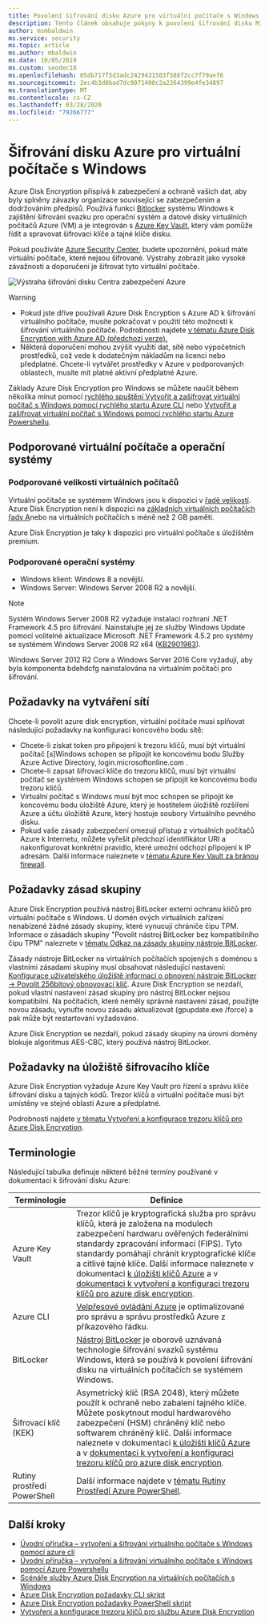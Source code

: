 ```yaml
---
title: Povolení šifrování disku Azure pro virtuální počítače s Windows
description: Tento článek obsahuje pokyny k povolení šifrování disku Microsoft Azure pro virtuální počítače s Windows.
author: msmbaldwin
ms.service: security
ms.topic: article
ms.author: mbaldwin
ms.date: 10/05/2019
ms.custom: seodec18
ms.openlocfilehash: 05db717f5d3adc2429431503f588f2cc7f79aef6
ms.sourcegitcommit: 2ec4b3d0bad7dc0071400c2a2264399e4fe34897
ms.translationtype: MT
ms.contentlocale: cs-CZ
ms.lasthandoff: 03/28/2020
ms.locfileid: "79266777"
---
```

# <a name="azure-disk-encryption-for-windows-vms"></a>Šifrování disku Azure pro virtuální počítače s Windows 

Azure Disk Encryption přispívá k zabezpečení a ochraně vašich dat, aby byly splněny závazky organizace související se zabezpečením a dodržováním předpisů. Používá funkci [Bitlocker](https://en.wikipedia.org/wiki/BitLocker) systému Windows k zajištění šifrování svazku pro operační systém a datové disky virtuálních počítačů Azure (VM) a je integrován s [Azure Key Vault,](../../key-vault/index.yml) který vám pomůže řídit a spravovat šifrovací klíče a tajné klíče disku. 

Pokud používáte [Azure Security Center](../../security-center/index.yml), budete upozorněni, pokud máte virtuální počítače, které nejsou šifrované. Výstrahy zobrazit jako vysoké závažnosti a doporučení je šifrovat tyto virtuální počítače.

![Výstraha šifrování disku Centra zabezpečení Azure](../media/disk-encryption/security-center-disk-encryption-fig1.png)

> [!WARNING]
> - Pokud jste dříve používali Azure Disk Encryption s Azure AD k šifrování virtuálního počítače, musíte pokračovat v použití této možnosti k šifrování virtuálního počítače. Podrobnosti najdete [v tématu Azure Disk Encryption with Azure AD (předchozí verze).](disk-encryption-overview-aad.md) 
> - Některá doporučení mohou zvýšit využití dat, sítě nebo výpočetních prostředků, což vede k dodatečným nákladům na licenci nebo předplatné. Chcete-li vytvářet prostředky v Azure v podporovaných oblastech, musíte mít platné aktivní předplatné Azure.

Základy Azure Disk Encryption pro Windows se můžete naučit během několika minut pomocí [rychlého spuštění Vytvořit a zašifrovat virtuální počítač s Windows pomocí rychlého startu Azure CLI](disk-encryption-cli-quickstart.md) nebo [Vytvořit a zašifrovat virtuální počítač s Windows pomocí rychlého startu Azure Powershellu](disk-encryption-powershell-quickstart.md).

## <a name="supported-vms-and-operating-systems"></a>Podporované virtuální počítače a operační systémy

### <a name="supported-vm-sizes"></a>Podporované velikosti virtuálních počítačů

Virtuální počítače se systémem Windows jsou k dispozici v [řadě velikostí](sizes-general.md). Azure Disk Encryption není k dispozici na [základních virtuálních počítačích řady A](https://azure.microsoft.com/pricing/details/virtual-machines/series/)nebo na virtuálních počítačích s méně než 2 GB paměti.

Azure Disk Encryption je taky k dispozici pro virtuální počítače s úložištěm premium.

### <a name="supported-operating-systems"></a>Podporované operační systémy

- Windows klient: Windows 8 a novější.
- Windows Server: Windows Server 2008 R2 a novější.  
 
> [!NOTE]
> Systém Windows Server 2008 R2 vyžaduje instalaci rozhraní .NET Framework 4.5 pro šifrování. Nainstalujte jej ze služby Windows Update pomocí volitelné aktualizace Microsoft .NET Framework 4.5.2 pro systémy se systémem Windows Server 2008 R2 x64 ([KB2901983](https://www.catalog.update.microsoft.com/Search.aspx?q=KB2901983)).  
>  
> Windows Server 2012 R2 Core a Windows Server 2016 Core vyžadují, aby byla komponenta bdehdcfg nainstalována na virtuálním počítači pro šifrování.


## <a name="networking-requirements"></a>Požadavky na vytváření sítí
Chcete-li povolit azure disk encryption, virtuální počítače musí splňovat následující požadavky na konfiguraci koncového bodu sítě:
  - Chcete-li získat token pro připojení k trezoru klíčů, musí být virtuální počítač \[s\]Windows schopen se připojit ke koncovému bodu Služby Azure Active Directory, login.microsoftonline.com .
  - Chcete-li zapsat šifrovací klíče do trezoru klíčů, musí být virtuální počítač se systémem Windows schopen se připojit ke koncovému bodu trezoru klíčů.
  - Virtuální počítač s Windows musí být moc schopen se připojit ke koncovému bodu úložiště Azure, který je hostitelem úložiště rozšíření Azure a účtu úložiště Azure, který hostuje soubory Virtuálního pevného disku.
  -  Pokud vaše zásady zabezpečení omezují přístup z virtuálních počítačů Azure k Internetu, můžete vyřešit předchozí identifikátor URI a nakonfigurovat konkrétní pravidlo, které umožní odchozí připojení k IP adresám. Další informace naleznete v [tématu Azure Key Vault za bránou firewall](../../key-vault/key-vault-access-behind-firewall.md).    


## <a name="group-policy-requirements"></a>Požadavky zásad skupiny

Azure Disk Encryption používá nástroj BitLocker externí ochranu klíčů pro virtuální počítače s Windows. U domén ových virtuálních zařízení nenabízené žádné zásady skupiny, které vynucují chrániče čipu TPM. Informace o zásadách skupiny "Povolit nástroj BitLocker bez kompatibilního čipu TPM" naleznete v [tématu Odkaz na zásady skupiny nástroje BitLocker](/windows/security/information-protection/bitlocker/bitlocker-group-policy-settings#bkmk-unlockpol1).

Zásady nástroje BitLocker na virtuálních počítačích spojených s doménou s vlastními zásadami skupiny musí obsahovat následující nastavení: [Konfigurace uživatelského úložiště informací o obnovení nástroje BitLocker -> Povolit 256bitový obnovovací klíč](/windows/security/information-protection/bitlocker/bitlocker-group-policy-settings). Azure Disk Encryption se nezdaří, pokud vlastní nastavení zásad skupiny pro nástroj BitLocker nejsou kompatibilní. Na počítačích, které neměly správné nastavení zásad, použijte novou zásadu, vynuťte novou zásadu aktualizovat (gpupdate.exe /force) a pak může být restartování vyžadováno.

Azure Disk Encryption se nezdaří, pokud zásady skupiny na úrovni domény blokuje algoritmus AES-CBC, který používá nástroj BitLocker.

## <a name="encryption-key-storage-requirements"></a>Požadavky na úložiště šifrovacího klíče  

Azure Disk Encryption vyžaduje Azure Key Vault pro řízení a správu klíče šifrování disku a tajných kódů. Trezor klíčů a virtuální počítače musí být umístěny ve stejné oblasti Azure a předplatné.

Podrobnosti najdete [v tématu Vytvoření a konfigurace trezoru klíčů pro Azure Disk Encryption](disk-encryption-key-vault.md).

## <a name="terminology"></a>Terminologie
Následující tabulka definuje některé běžné termíny používané v dokumentaci k šifrování disku Azure:

| Terminologie | Definice |
| --- | --- |
| Azure Key Vault | Trezor klíčů je kryptografická služba pro správu klíčů, která je založena na modulech zabezpečení hardwaru ověřených federálními standardy zpracování informací (FIPS). Tyto standardy pomáhají chránit kryptografické klíče a citlivé tajné klíče. Další informace naleznete v dokumentaci [k úložišti klíčů Azure](https://azure.microsoft.com/services/key-vault/) a v [dokumentaci k vytvoření a konfiguraci trezoru klíčů pro azure disk encryption](disk-encryption-key-vault.md). |
| Azure CLI | [Velpřesové ovládání Azure](/cli/azure/install-azure-cli) je optimalizované pro správu a správu prostředků Azure z příkazového řádku.|
| BitLocker |[Nástroj BitLocker](https://technet.microsoft.com/library/hh831713.aspx) je oborově uznávaná technologie šifrování svazků systému Windows, která se používá k povolení šifrování disku na virtuálních počítačích se systémem Windows. |
| Šifrovací klíč (KEK) | Asymetrický klíč (RSA 2048), který můžete použít k ochraně nebo zabalení tajného klíče. Můžete poskytnout modul hardwarového zabezpečení (HSM) chráněný klíč nebo softwarem chráněný klíč. Další informace naleznete v dokumentaci [k úložišti klíčů Azure](https://azure.microsoft.com/services/key-vault/) a v [dokumentaci k vytvoření a konfiguraci trezoru klíčů pro azure disk encryption](disk-encryption-key-vault.md). |
| Rutiny prostředí PowerShell | Další informace najdete v [tématu Rutiny Prostředí Azure PowerShell](/powershell/azure/overview). |


## <a name="next-steps"></a>Další kroky

- [Úvodní příručka – vytvoření a šifrování virtuálního počítače s Windows pomocí azure cli](disk-encryption-cli-quickstart.md)
- [Úvodní příručka – vytvoření a šifrování virtuálního počítače s Windows pomocí Azure Powershellu](disk-encryption-powershell-quickstart.md)
- [Scénáře služby Azure Disk Encryption na virtuálních počítačích s Windows](disk-encryption-windows.md)
- [Azure Disk Encryption požadavky CLI skript](https://github.com/ejarvi/ade-cli-getting-started)
- [Azure Disk Encryption požadavky PowerShell skript](https://github.com/Azure/azure-powershell/tree/master/src/Compute/Compute/Extension/AzureDiskEncryption/Scripts)
- [Vytvoření a konfigurace trezoru klíčů pro službu Azure Disk Encryption](disk-encryption-key-vault.md)


